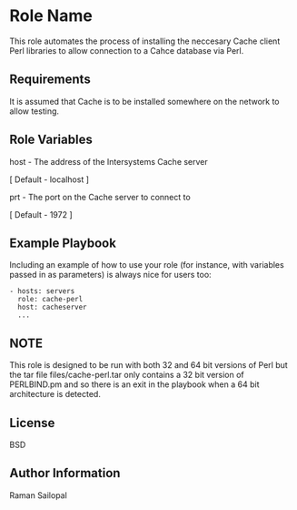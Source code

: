 Role Name
=========

This role automates the process of installing the neccesary Cache client Perl libraries to allow connection to a Cahce database via Perl.

Requirements
------------

It is assumed that Cache is to be installed somewhere on the network to allow testing.

Role Variables
--------------

host - The address of the Intersystems Cache server

[ Default - localhost ]

prt - The port on the Cache server to connect to

[ Default - 1972 ]


Example Playbook
----------------

Including an example of how to use your role (for instance, with variables passed in as parameters) is always nice for users too:

    - hosts: servers
      role: cache-perl
      host: cacheserver 
      ...

NOTE
----

This role is designed to be run with both 32 and 64 bit versions of Perl but the tar file files/cache-perl.tar only contains a 32 bit version of PERLBIND.pm and so there is an exit in the playbook when a 64 bit architecture is detected.

License
-------

BSD

Author Information
------------------

Raman Sailopal
